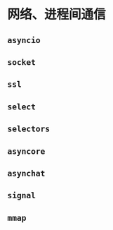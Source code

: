 #	网络、进程间通信

##	`asyncio`

##	`socket`

##	`ssl`

##	`select`

##	`selectors`

##	`asyncore`

##	`asynchat`

##	`signal`

##	`mmap`


